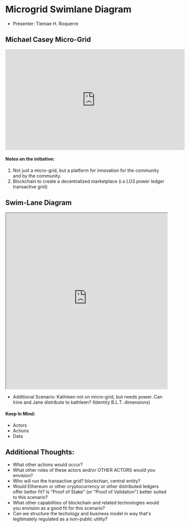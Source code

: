 # Microgrid Swimlane Diagram

* Presenter: Tiemae H. Roquerre

## **Michael Casey Micro-Grid**
<iframe width="560" height="315" src="https://www.youtube.com/embed/gBFzJ1kZQu4" frameborder="0" allow="autoplay; encrypted-media" allowfullscreen></iframe>

#### **Notes on the initiative:**
1. Not just a micro-grid, but a platform for innovation for the community and by the community.
2. Blockchain to create a decentralized marketplace (i.e LO3 power ledger transactive grid)

## **Swim-Lane Diagram**
<iframe width="100%" height="550" src="https://www.websequencediagrams.com/cgi-bin/cdraw?lz=dGl0bGUgTWljcm8tZ3JpZCBTY2VuYXJpbwoKCm5vdGUgcmlnaHQgb2YgSXJpbmU6AAEGIGdlbmVyYXRlcyAxMEtXaCwgY29uc3VtZXMgMTVLV2ggAC0PSmFuZToAAQUgcHJvZHVjZXMgMgAlFABuBmxlZgAsCwBsBmFuZAA7BnZvdGUgb24gZ292ZXJuYW5jZQpKYW5lLS0-LQCBHAcAYwV0cmFuc21pdHMgAFMFAIE5BS0-AEYMcGF5cyAkMSBVU0QAYxRQYXltZW50IGF1dG9tYXRpY2FsbHkgdHJpZ2dlcmVkIGJ5AIFuB3B0aW9uIG9mAGMGCgoK&s=napkin"></iframe>


* Additional Scenario: Kathleen not on micro-grid, but needs power. Can Irine and Jane distribute to kathleen? (Identity B.L.T. dimensions)

#### **Keep In Mind:**
* Actors
* Actions
* Data

## **Additional Thoughts:**
* What other actions would occur?
* What other roles of these actors and/or OTHER ACTORS would you envision?
* Who will run the transactive grid? blockchian, central entity?
* Would Ethereum or other cryptocurrency or other distributed ledgers offer better fit?  Is "Proof of Stake" (or "Proof of Validation") better suited to this scenario?
* What other capabilities of blockchain and related technologies would you envision as a good fit for this scenario? 
* Can we structure the techology and business model in way that's legitimately regulated as a non-public utility?


